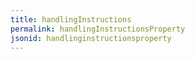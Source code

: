 ```yaml
---
title: handlingInstructions
permalink: handlingInstructionsProperty
jsonid: handlinginstructionsproperty
---
```

